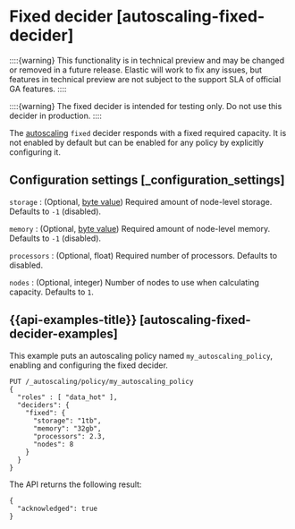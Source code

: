 # Fixed decider [autoscaling-fixed-decider]

::::{warning} 
This functionality is in technical preview and may be changed or removed in a future release. Elastic will work to fix any issues, but features in technical preview are not subject to the support SLA of official GA features.
::::


::::{warning} 
The fixed decider is intended for testing only. Do not use this decider in production.
::::


The [autoscaling](../../../deploy-manage/autoscaling.md) `fixed` decider responds with a fixed required capacity. It is not enabled by default but can be enabled for any policy by explicitly configuring it.

## Configuration settings [_configuration_settings]

`storage`
:   (Optional, [byte value](elasticsearch://docs/reference/elasticsearch/rest-apis/api-conventions.md#byte-units)) Required amount of node-level storage. Defaults to `-1` (disabled).

`memory`
:   (Optional, [byte value](elasticsearch://docs/reference/elasticsearch/rest-apis/api-conventions.md#byte-units)) Required amount of node-level memory. Defaults to `-1` (disabled).

`processors`
:   (Optional, float) Required number of processors. Defaults to disabled.

`nodes`
:   (Optional, integer) Number of nodes to use when calculating capacity. Defaults to `1`.


## {{api-examples-title}} [autoscaling-fixed-decider-examples]

This example puts an autoscaling policy named `my_autoscaling_policy`, enabling and configuring the fixed decider.

```console
PUT /_autoscaling/policy/my_autoscaling_policy
{
  "roles" : [ "data_hot" ],
  "deciders": {
    "fixed": {
      "storage": "1tb",
      "memory": "32gb",
      "processors": 2.3,
      "nodes": 8
    }
  }
}
```

The API returns the following result:

```console-result
{
  "acknowledged": true
}
```


